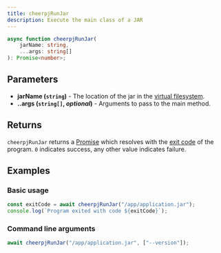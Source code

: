 ```yaml
---
title: cheerpjRunJar
description: Execute the main class of a JAR
---
```


```ts
async function cheerpjRunJar(
	jarName: string,
	...args: string[]
): Promise<number>;
```

## Parameters

- **jarName (`string`)** - The location of the jar in the [virtual filesystem].
- **..args (`string[]`, _optional_)** - Arguments to pass to the main method.

## Returns

`cheerpjRunJar` returns a [Promise] which resolves with the [exit code] of the program. `0` indicates success, any other value indicates failure.

## Examples

### Basic usage

```js
const exitCode = await cheerpjRunJar("/app/application.jar");
console.log(`Program exited with code ${exitCode}`);
```

### Command line arguments

```js
await cheerpjRunJar("/app/application.jar", ["--version"]);
```

[Promise]: https://developer.mozilla.org/en-US/docs/Web/JavaScript/Reference/Global_Objects/Promise
[exit code]: https://en.wikipedia.org/wiki/Exit_status#Java
[virtual filesystem]: /docs/guides/File-System-support
